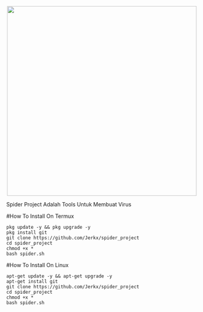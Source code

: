<p align="center">
  <img src="http://imgur.com/a/uUmmWr8.png" width=500 />
</p>
Spider Project Adalah Tools Untuk Membuat Virus

#How To Install On Termux
```
pkg update -y && pkg upgrade -y
pkg install git
git clone https://github.com/Jerkx/spider_project
cd spider_project
chmod +x *
bash spider.sh
```

#How To Install On Linux
```
apt-get update -y && apt-get upgrade -y
apt-get install git
git clone https://github.com/Jerkx/spider_project
cd spider_project
chmod +x *
bash spider.sh
```
